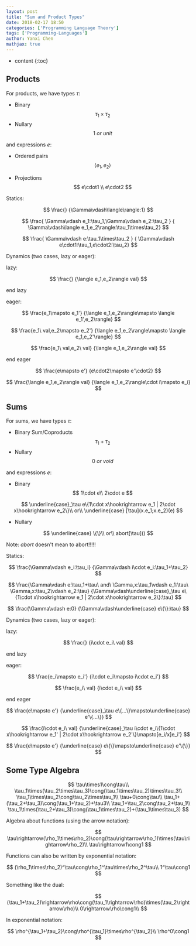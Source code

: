 ```yaml
---
layout: post
title: "Sum and Product Types"
date: 2018-02-17 18:50
categories: ['Programming Language Theory'] 
tags: ['Programming-Languages'] 
author: Yanxi Chen
mathjax: true
---
```


* content
{:toc}

## Products

For products, we have types $\tau$:

- Binary
$$
\tau_1\times\tau_2
$$
- Nullary
$$
1\ or\ unit
$$

and expressions $e$:

- Ordered pairs
$$
\langle e_1,e_2\rangle
$$

- Projections
$$
e\cdot1 \\
e\cdot2
$$

Statics:

$$
\frac{}
{\Gamma\vdash\langle\rangle:1}
$$

$$
\frac{ \Gamma\vdash e_1:\tau_1,\Gamma\vdash e_2:\tau_2 }
{ \Gamma\vdash\langle e_1,e_2\rangle:\tau_1\times\tau_2}
$$

$$
\frac{ \Gamma\vdash e:\tau_1\times\tau_2 }
{ \Gamma\vdash e\cdot1:\tau_1,e\cdot2:\tau_2}
$$

Dynamics (two cases, lazy or eager):

lazy:

$$
\frac{}
{\langle e_1,e_2\rangle val}
$$

end lazy

eager:

$$
\frac{e_1\mapsto e_1'}
{\langle e_1,e_2\rangle\mapsto \langle e_1',e_2\rangle}
$$

$$
\frac{e_1\ val,e_2\mapsto e_2'}
{\langle e_1,e_2\rangle\mapsto \langle e_1,e_2'\rangle}
$$

$$
\frac{e_1\ val,e_2\ val}
{\langle e_1,e_2\rangle val}
$$

end eager

$$
\frac{e\mapsto e'}
{e\cdot2\mapsto e'\cdot2}
$$

$$
\frac{\langle e_1,e_2\rangle val}
{\langle e_1,e_2\rangle\cdot i\mapsto e_i}
$$

## Sums

For sums, we have types $\tau$:

- Binary Sum/Coproducts
$$
\tau_1+\tau_2
$$
- Nullary
$$
0\ or\ void
$$

and expressions $e$:

- Binary
$$
1\cdot e\\
2\cdot e
$$

$$
\underline{case}_\tau e\{1\cdot x\hookrightarrow e_1 | 2\cdot x\hookrightarrow e_2\}\\
or\\
\underline{case} [\tau](x.e_1;x.e_2)(e)
$$

- Nullary

$$
\underline{case} \{\}\\
or\\
abort[\tau]()
$$

Note: $abort$ doesn't mean to abort!!!!!

Statics:

$$
\frac{\Gamma\vdash e_i:\tau_i}
{\Gamma\vdash i\cdot e_i:\tau_1+\tau_2}
$$

$$
\frac{\Gamma\vdash e:\tau_1+\tau\ and\ \Gamma,x:\tau_1\vdash e_1:\tau\ \Gamma,x:\tau_2\vdash e_2:\tau}
{\Gamma\vdash\underline{case}_\tau e\{1\cdot x\hookrightarrow e_1 | 2\cdot x\hookrightarrow e_2\}:\tau}
$$

$$
\frac{\Gamma\vdash e:0}
{\Gamma\vdash\underline{case} e\{\}:\tau}
$$

Dynamics (two cases, lazy or eager):

lazy:

$$
\frac{}
{i\cdot e_i\ val}
$$

end lazy

eager:

$$
\frac{e_i\mapsto e_i'}
{i\cdot e_i\mapsto i\cdot e_i'}
$$

$$
\frac{e_i\ val}
{i\cdot e_i\ val}
$$

end eager

$$
\frac{e\mapsto e'}
{\underline{case}_\tau e\{...\}\mapsto\underline{case} e'\{...\}}
$$

$$
\frac{i\cdot e_i\ val}
{\underline{case}_\tau i\cdot e_i\{1\cdot x\hookrightarrow e_1' | 2\cdot x\hookrightarrow e_2'\}\mapsto[e_i/x]e_i'}
$$

$$
\frac{e\mapsto e'}
{\underline{case} e\{\}\mapsto\underline{case} e'\{\}}
$$

## Some Type Algebra

$$
\tau\times1\cong\tau\\
\tau_1\times(\tau_2\times\tau_3)\cong(\tau_1\times\tau_2)\times\tau_3\\
\tau_1\times\tau_2\cong\tau_2\times\tau_1\\
\tau+0\cong\tau\\
\tau_1+(\tau_2+\tau_3)\cong(\tau_1+\tau_2)+\tau3\\
\tau_1+\tau_2\cong\tau_2+\tau_1\\
\tau_1\times(\tau_2+\tau_3)\cong(\tau_1\times\tau_2)+(\tau_1\times\tau_3)
$$

Algebra about functions (using the arrow notation):

$$
\tau\rightarrow(\rho_1\times\rho_2)\cong(\tau\rightarrow\rho_1)\times(\tau\rightarrow\rho_2)\\
\tau\rightarrow1\cong1
$$

Functions can also be written by exponential notation:

$$
(\rho_1\times\rho_2)^\tau\cong\rho_1^\tau\times\rho_2^\tau\\
1^\tau\cong1
$$

Something like the dual:

$$
(\tau_1+\tau_2)\rightarrow\rho\cong(\tau_1\rightarrow\rho)\times(\tau_2\rightarrow\rho)\\
0\rightarrow\rho\cong1\\
$$

In exponential notation:

$$
\rho^{\tau_1+\tau_2}\cong\rho^{\tau_1}\times\rho^{\tau_2}\\
\rho^0\cong1
$$
